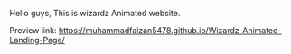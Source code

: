 Hello guys, 
This is wizardz Animated website. 


Preview link: https://muhammadfaizan5478.github.io/Wizardz-Animated-Landing-Page/
